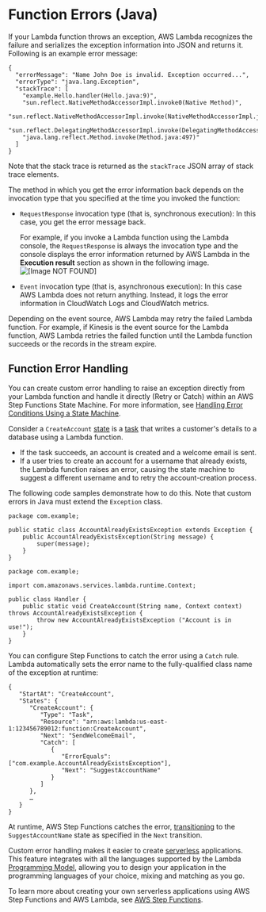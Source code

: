 # Function Errors \(Java\)<a name="java-exceptions"></a>

If your Lambda function throws an exception, AWS Lambda recognizes the failure and serializes the exception information into JSON and returns it\. Following is an example error message:

```
{
  "errorMessage": "Name John Doe is invalid. Exception occurred...",
  "errorType": "java.lang.Exception",
  "stackTrace": [
    "example.Hello.handler(Hello.java:9)",
    "sun.reflect.NativeMethodAccessorImpl.invoke0(Native Method)",
    "sun.reflect.NativeMethodAccessorImpl.invoke(NativeMethodAccessorImpl.java:62)",
    "sun.reflect.DelegatingMethodAccessorImpl.invoke(DelegatingMethodAccessorImpl.java:43)",
    "java.lang.reflect.Method.invoke(Method.java:497)"
  ]
}
```

Note that the stack trace is returned as the `stackTrace` JSON array of stack trace elements\. 

The method in which you get the error information back depends on the invocation type that you specified at the time you invoked the function: 
+ `RequestResponse` invocation type \(that is, synchronous execution\): In this case, you get the error message back\. 

  For example, if you invoke a Lambda function using the Lambda console, the `RequestResponse` is always the invocation type and the console displays the error information returned by AWS Lambda in the **Execution result** section as shown in the following image\.  
![\[Image NOT FOUND\]](http://docs.aws.amazon.com/lambda/latest/dg/images/exception-shown-in-console.png)
+ `Event` invocation type \(that is, asynchronous execution\): In this case AWS Lambda does not return anything\. Instead, it logs the error information in CloudWatch Logs and CloudWatch metrics\.

Depending on the event source, AWS Lambda may retry the failed Lambda function\. For example, if Kinesis is the event source for the Lambda function, AWS Lambda retries the failed function until the Lambda function succeeds or the records in the stream expire\.

## Function Error Handling<a name="java-custom-errors"></a>

You can create custom error handling to raise an exception directly from your Lambda function and handle it directly \(Retry or Catch\) within an AWS Step Functions State Machine\. For more information, see [Handling Error Conditions Using a State Machine](https://docs.aws.amazon.com/step-functions/latest/dg/tutorial-handling-error-conditions.html)\. 

Consider a `CreateAccount` [state](https://docs.aws.amazon.com/step-functions/latest/dg/awl-ref-states.html) is a [task](https://docs.aws.amazon.com/step-functions/latest/dg/awl-ref-states-task.html) that writes a customer's details to a database using a Lambda function\.
+ If the task succeeds, an account is created and a welcome email is sent\.
+ If a user tries to create an account for a username that already exists, the Lambda function raises an error, causing the state machine to suggest a different username and to retry the account\-creation process\.

The following code samples demonstrate how to do this\. Note that custom errors in Java must extend the `Exception` class\.

```
package com.example; 

public static class AccountAlreadyExistsException extends Exception {
    public AccountAlreadyExistsException(String message) {
        super(message);
    }
} 

package com.example; 

import com.amazonaws.services.lambda.runtime.Context;  

public class Handler {
    public static void CreateAccount(String name, Context context) throws AccountAlreadyExistsException {
        throw new AccountAlreadyExistsException ("Account is in use!");
    }
}
```

You can configure Step Functions to catch the error using a `Catch` rule\. Lambda automatically sets the error name to the fully\-qualified class name of the exception at runtime:

```
{
   "StartAt": "CreateAccount",
   "States": {
      "CreateAccount": {
         "Type": "Task",
         "Resource": "arn:aws:lambda:us-east-1:123456789012:function:CreateAccount",
         "Next": "SendWelcomeEmail",
         "Catch": [
            {
               "ErrorEquals": ["com.example.AccountAlreadyExistsException"],
               "Next": "SuggestAccountName"
            }
         ]
      },
      …
   }
}
```

At runtime, AWS Step Functions catches the error, [transitioning](https://docs.aws.amazon.com/step-functions/latest/dg/concepts-transitions.html) to the `SuggestAccountName` state as specified in the `Next` transition\.

Custom error handling makes it easier to create [serverless](https://aws.amazon.com/serverless) applications\. This feature integrates with all the languages supported by the Lambda [Programming Model](programming-model-v2.md), allowing you to design your application in the programming languages of your choice, mixing and matching as you go\.

To learn more about creating your own serverless applications using AWS Step Functions and AWS Lambda, see [AWS Step Functions](https://aws.amazon.com/step-functions/)\. 